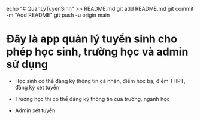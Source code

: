 echo "# QuanLyTuyenSinh" >> README.md
git add README.md
git commit -m "Add README"
git push -u origin main
# Đây là app quản lý tuyển sinh cho phép học sinh, trường học và admin sử dụng

- Học sinh có thể đăng ký thông tin cá nhân, điểm học bạ, điểm THPT, đăng ký xét tuyển

- Trường học thì có thể đăng ký thông tin của trường, ngành học

- Admin xét tuyển.

  
